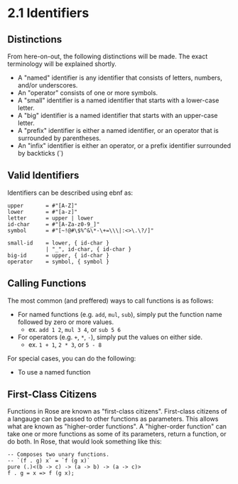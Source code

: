 # 2.1 Identifiers

## Distinctions
From here-on-out, the following distinctions will be
made. The exact terminology will be explained shortly.
- A "named" identifier is any identifier that consists
  of letters, numbers, and/or underscores.
- An "operator" consists of one or more symbols.
- A "small" identifier is a named identifier that
  starts with a lower-case letter.
- A "big" identifier is a named identifier that starts
  with an upper-case letter.
- A "prefix" identifier is either a named identifier,
  or an operator that is surrounded by parentheses.
- An "infix" identifier is either an operator, or
  a prefix identifier surrounded by backticks (\`)

## Valid Identifiers

Identifiers can be described using ebnf as:
```
upper       = #"[A-Z]"
lower       = #"[a-z]"
letter      = upper | lower
id-char     = #"[A-Za-z0-9_]"
symbol      = #"[~!@#\$%^&\*-\+=\\\|:<>\.\?/]"

small-id    = lower, { id-char }
            | "_", id-char, { id-char }
big-id      = upper, { id-char }
operator    = symbol, { symbol }
```


## Calling Functions

The most common (and preffered) ways to call functions
is as follows:
- For named functions (e.g. `add`, `mul`, `sub`),
  simply put the function name followed by zero or
  more values.
  - ex. `add 1 2`, `mul 3 4`, or `sub 5 6`
- For operators (e.g. `+`, `*`, `-`), simply put the
  values on either side.
  - ex. `1 + 1`, `2 * 3`, or `5 - 8`

For special cases, you can do the following:
- To use a named function


## First-Class Citizens

Functions in Rose are known as "first-class citizens".
First-class citizens of a langauge can be passed to
other functions as parameters. This allows what are
known as "higher-order functions". A "higher-order
function" can take one or more functions as some
of its parameters, return a function, or do both.
In Rose, that would look something like this:
```Rose
-- Composes two unary functions.
-- `(f . g) x` = `f (g x)`
pure (.)<(b -> c) -> (a -> b) -> (a -> c)>
f . g = x => f (g x);
```
